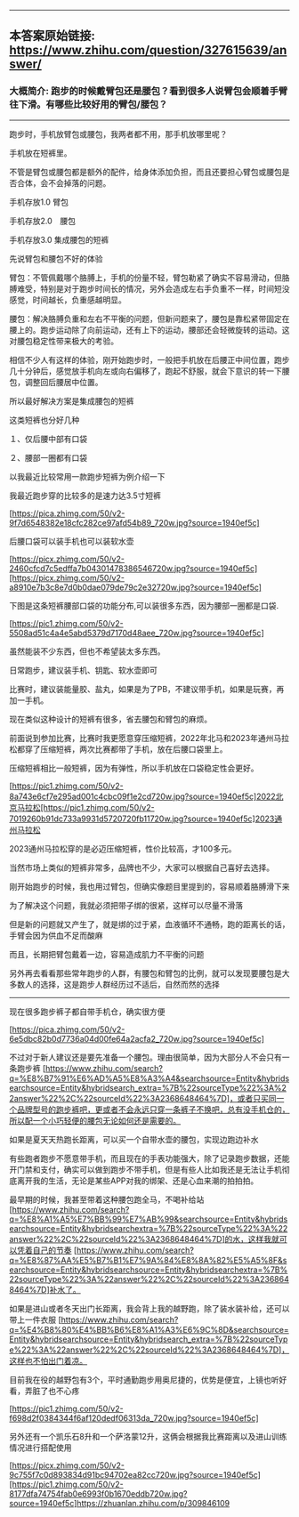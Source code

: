 ----------------------------------------
## 本答案原始链接: https://www.zhihu.com/question/327615639/answer/
### 大概简介: 跑步的时候戴臂包还是腰包？看到很多人说臂包会顺着手臂往下滑。有哪些比较好用的臂包/腰包？
----------------------------------------
跑步时，手机放臂包或腰包，我两者都不用，那手机放哪里呢？

手机放在短裤里。

不管是臂包或腰包都是额外的配件，给身体添加负担，而且还要担心臂包或腰包是否合体，会不会掉落的问题。

手机存放1.0 臂包

手机存放2.0　腰包

手机存放3.0 集成腰包的短裤

先说臂包和腰包不好的体验

臂包：不管佩戴哪个胳膊上，手机的份量不轻，臂包勒紧了确实不容易滑动，但胳膊难受，特别是对于跑步时间长的情况，另外会造成左右手负重不一样，时间短没感觉，时间越长，负重感越明显。

腰包：解决胳膊负重和左右不平衡的问题，但新问题来了，腰包是靠松紧带固定在腰上的。跑步运动除了向前运动，还有上下的运动，腰部还会轻微旋转的运动。这对腰包稳定性带来极大的考验。

相信不少人有这样的体验，刚开始跑步时，一般把手机放在后腰正中间位置，跑步几十分钟后，感觉放手机向左或向右偏移了，跑起不舒服，就会下意识的转一下腰包，调整回后腰居中位置。

所以最好解决方案是集成腰包的短裤

这类短裤也分好几种

１、仅后腰中部有口袋

２、腰部一圈都有口袋

以我最近比较常用一款跑步短裤为例介绍一下

我最近跑步穿的比较多的是速力达3.5寸短裤

[https://pica.zhimg.com/50/v2-9f7d6548382e18cfc282ce97afd54b89_720w.jpg?source=1940ef5c]

后腰口袋可以装手机也可以装软水壶

[https://picx.zhimg.com/50/v2-2460cfcd7c5edffa7b04301478386546720w.jpg?source=1940ef5c][https://picx.zhimg.com/50/v2-a8910e7b3c8e7d0b0dae079de79c2e32720w.jpg?source=1940ef5c]

下图是这条短裤腰部口袋的功能分布,可以装很多东西，因为腰部一圈都是口袋.

[https://pic1.zhimg.com/50/v2-5508ad51c4a4e5abd5379d7170d48aee_720w.jpg?source=1940ef5c]

虽然能装不少东西，但也不希望装太多东西。

日常跑步，建议装手机、钥匙、软水壶即可

比赛时，建议装能量胶、盐丸，如果是为了PB，不建议带手机，如果是玩赛，再加一手机。

现在类似这种设计的短裤有很多，省去腰包和臂包的麻烦。

前面说到参加比赛，比赛时我更愿意穿压缩短裤，2022年北马和2023年通州马拉松都穿了压缩短裤，两次比赛都带了手机，放在后腰口袋里上。

压缩短裤相比一般短裤，因为有弹性，所以手机放在口袋稳定性会更好。

[https://pic1.zhimg.com/50/v2-8a743e6cf7e295ad001c4cbc09f1e2cd720w.jpg?source=1940ef5c]2022北京马拉松[https://pic1.zhimg.com/50/v2-7019260b91dc733a9931d5720720fb11720w.jpg?source=1940ef5c]2023通州马拉松

2023通州马拉松穿的是必迈压缩短裤，性价比较高，才100多元。




当然市场上类似的短裤非常多，品牌也不少，大家可以根据自己喜好去选择。

刚开始跑步的时候，我也用过臂包，但确实像题目里提到的，容易顺着胳膊滑下来

为了解决这个问题，我就必须把带子绑的很紧，这样可以尽量不滑落

但是新的问题就又产生了，就是绑的过于紧，血液循环不通畅，跑的距离长的话，手臂会因为供血不足而酸麻

而且，长期把臂包戴着一边，容易造成肌力不平衡的问题

另外再去看看那些常年跑步的人群，有腰包和臂包的比例，就可以发现要腰包是大多数人的选择，这是跑步人群经历过不适后，自然而然的选择

----------------------------------------

现在很多跑步裤子都自带手机仓，确实很方便

[https://pica.zhimg.com/50/v2-6e5dbc82b0d7736a04d00fe64a2acfa2_720w.jpg?source=1940ef5c]

不过对于新人建议还是要先准备一个腰包。理由很简单，因为大部分人不会只有一条跑步裤 [https://www.zhihu.com/search?q=%E8%B7%91%E6%AD%A5%E8%A3%A4&searchsource=Entity&hybridsearchsource=Entity&hybridsearch_extra=%7B%22sourceType%22%3A%22answer%22%2C%22sourceId%22%3A2368648464%7D]，或者只买同一个品牌型号的跑步裤吧，更或者不会永远只穿一条裤子不换吧，总有没手机仓的，所以配一个小巧轻便的腰包无论如何还是需要的。

如果是夏天天热跑长距离，可以买一个自带水壶的腰包，实现边跑边补水

有些跑者跑步不愿意带手机，而且现在的手表功能强大，除了记录跑步数据，还能开门禁和支付，确实可以做到跑步不带手机，但是有些人比如我还是无法让手机彻底离开我的生活，无论是某些APP对我的绑架、还是心血来潮的拍拍拍。

最早期的时候，我甚至带着这种腰包跑全马，不喝补给站 [https://www.zhihu.com/search?q=%E8%A1%A5%E7%BB%99%E7%AB%99&searchsource=Entity&hybridsearchsource=Entity&hybridsearchextra=%7B%22sourceType%22%3A%22answer%22%2C%22sourceId%22%3A2368648464%7D]的水，这样我就可以凭着自己的节奏 [https://www.zhihu.com/search?q=%E8%87%AA%E5%B7%B1%E7%9A%84%E8%8A%82%E5%A5%8F&searchsource=Entity&hybridsearchsource=Entity&hybridsearchextra=%7B%22sourceType%22%3A%22answer%22%2C%22sourceId%22%3A2368648464%7D]补水了。

如果是进山或者冬天出门长距离，我会背上我的越野跑，除了装水装补给，还可以带上一件衣服 [https://www.zhihu.com/search?q=%E4%B8%80%E4%BB%B6%E8%A1%A3%E6%9C%8D&searchsource=Entity&hybridsearchsource=Entity&hybridsearch_extra=%7B%22sourceType%22%3A%22answer%22%2C%22sourceId%22%3A2368648464%7D]，这样也不怕出门着凉。

目前我在役的越野包有3个，平时通勤跑步用奥尼捷的，优势是便宜，上镜也听好看，弄脏了也不心疼

[https://pic1.zhimg.com/50/v2-f698d2f0384344f6af120dedf06313da_720w.jpg?source=1940ef5c]

另外还有一个凯乐石8升和一个萨洛蒙12升，这俩会根据我比赛距离以及进山训练情况进行搭配使用

[https://picx.zhimg.com/50/v2-9c755f7c0d893834d91bc94702ea82cc720w.jpg?source=1940ef5c][https://pic1.zhimg.com/50/v2-8177dfa74754fab0e6993f0b1670eddb720w.jpg?source=1940ef5c]https://zhuanlan.zhihu.com/p/309846109

